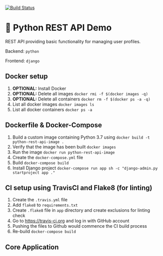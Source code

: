 [![Build Status](https://travis-ci.org/rezhuq/python-rest-api.svg?branch=python-rest-api)](https://travis-ci.org/rezhuq/python-rest-api)
# :snake: Python REST API Demo

REST API providing basic functionality for managing user profiles.

Backend: `python`

Frontend: `django`

## Docker setup

1. **OPTIONAL:** Install Docker
1. **OPTIONAL:** Delete all images `docker rmi -f $(docker images -q)`
1. **OPTIONAL:** Delete all containers `docker rm -f $(docker ps -a -q)`
1. List all docker images `docker images ls`
1. List all docker containers `docker ps -a`

## Dockerfile & Docker-Compose
1. Build a custom image containing Python 3.7 using `docker build -t python-rest-api-image .`
1. Verify that the image has been built `docker images`
1. Run the image `docker run python-rest-api-image`
1. Create the `docker-compose.yml` file
1. Build `docker-compose build`
1. Install Django project `docker-compose run app sh -c "django-admin.py startproject app ."`

## CI setup using TravisCI and Flake8 (for linting)

1. Create the `.travis.yml` file
1. Add `flake8` to `requirements.txt`
1. Create `.flake8` file in `app` directory and create exclusions for linting check
1. Go to https://travis-ci.org and log in with GitHub account
1. Pushing the files to Github would commence the CI build process
1. Re-build `docker-compose build`

## Core Application